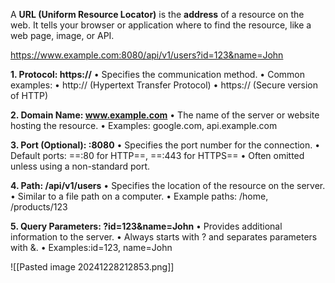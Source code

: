 A **URL (Uniform Resource Locator)** is the **address** of a resource on the web. It tells your browser or application where to find the resource, like a web page, image, or API.

https://www.example.com:8080/api/v1/users?id=123&name=John


**1. Protocol: https://**
• Specifies the communication method.
• Common examples:
• http:// (Hypertext Transfer Protocol)
• https:// (Secure version of HTTP)

**2. Domain Name: www.example.com**
• The name of the server or website hosting the resource.
• Examples: google.com, api.example.com

**3. Port (Optional): :8080**
• Specifies the port number for the connection.
• Default ports: ==:80 for HTTP==, ==:443 for HTTPS==
• Often omitted unless using a non-standard port.

**4. Path: /api/v1/users**
• Specifies the location of the resource on the server.
• Similar to a file path on a computer.
• Example paths: /home, /products/123

**5. Query Parameters: ?id=123&name=John**
• Provides additional information to the server.
• Always starts with ? and separates parameters with &.
• Examples:id=123, name=John

![[Pasted image 20241228212853.png]]